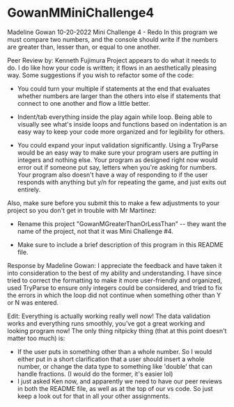 # GowanMMiniChallenge4
Madeline Gowan
10-20-2022
Mini Challenge 4 - Redo
In this program we must compare two numbers, and the console should write if the numbers are greater than, lesser than, or equal to one another.

Peer Review by: Kenneth Fujimura
Project appears to do what it needs to do. I do like how your code is written; it flows in an aesthetically pleasing way. Some suggestions if you wish to refactor some of the code:

- You could turn your multiple if statements at the end that evaluates whether numbers are larger than the others into else if statements that connect to one another and flow a little better.

- Indent/tab everything inside the play again while loop. Being able to visually see what's inside loops and functions based on indentation is an easy way to keep your code more organized and for legibility for others.

- You could expand your input validation significantly. Using a TryParse would be an easy way to make sure your program users are putting in integers and nothing else. Your program as designed right now would error out if someone put say, letters when you're asking for numbers. Your program also doesn't have a way of responding to if the user responds with anything but y/n for repeating the game, and just exits out entirely.

Also, make sure before you submit this to make a few adjustments to your project so you don't get in trouble with Mr Martinez:

- Rename this project "GowanMGreaterThanOrLessThan" -- they want the name of the project, not that it was Mini Challenge #4.

- Make sure to include a brief description of this program in this README file. 


Response by Madeline Gowan: I appreciate the feedback and have taken it into consideration to the best of my ability and understanding. I have since tried to correct the formatting to make it more user-friendly and organized, used TryParse to ensure only integers could be considered, and tried to fix the errors in which the loop did not continue when something other than Y or N was entered.

Edit: Everything is actually working really well now! The data validation works and everything runs smoothly, you've got a great working and looking program now! The only thing nitpicky thing (that at this point doesn't matter too much) is:
- If the user puts in something other than a whole number. So I would either put in a short clarification that a user should insert a whole number, or change the data type to something like 'double' that can handle fractions. (I would do the former, it's easier lol)
- I just asked Ken now, and apparently we need to have our peer reviews in both the README file, as well as at the top of our vs code. So just keep a look out for that in all your other assignments.
